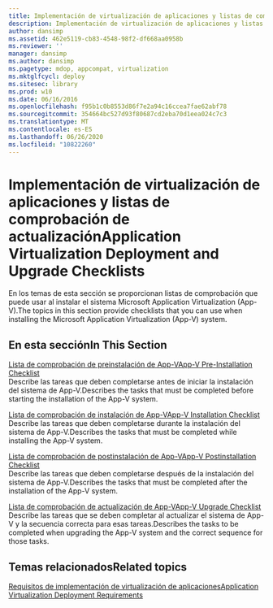 ```yaml
---
title: Implementación de virtualización de aplicaciones y listas de comprobación de actualización
description: Implementación de virtualización de aplicaciones y listas de comprobación de actualización
author: dansimp
ms.assetid: 462e5119-cb83-4548-98f2-df668aa0958b
ms.reviewer: ''
manager: dansimp
ms.author: dansimp
ms.pagetype: mdop, appcompat, virtualization
ms.mktglfcycl: deploy
ms.sitesec: library
ms.prod: w10
ms.date: 06/16/2016
ms.openlocfilehash: f95b1c0b8553d86f7e2a94c16ccea7fae62abf78
ms.sourcegitcommit: 354664bc527d93f80687cd2eba70d1eea024c7c3
ms.translationtype: MT
ms.contentlocale: es-ES
ms.lasthandoff: 06/26/2020
ms.locfileid: "10822260"
---
```

# <span data-ttu-id="397e6-103">Implementación de virtualización de aplicaciones y listas de comprobación de actualización</span><span class="sxs-lookup"><span data-stu-id="397e6-103">Application Virtualization Deployment and Upgrade Checklists</span></span>


<span data-ttu-id="397e6-104">En los temas de esta sección se proporcionan listas de comprobación que puede usar al instalar el sistema Microsoft Application Virtualization (App-V).</span><span class="sxs-lookup"><span data-stu-id="397e6-104">The topics in this section provide checklists that you can use when installing the Microsoft Application Virtualization (App-V) system.</span></span>

## <span data-ttu-id="397e6-105">En esta sección</span><span class="sxs-lookup"><span data-stu-id="397e6-105">In This Section</span></span>


<a href="" id="app-v-pre-installation-checklist"></a>[<span data-ttu-id="397e6-106">Lista de comprobación de preinstalación de App-V</span><span class="sxs-lookup"><span data-stu-id="397e6-106">App-V Pre-Installation Checklist</span></span>](app-v-pre-installation-checklist.md)  
<span data-ttu-id="397e6-107">Describe las tareas que deben completarse antes de iniciar la instalación del sistema de App-V.</span><span class="sxs-lookup"><span data-stu-id="397e6-107">Describes the tasks that must be completed before starting the installation of the App-V system.</span></span>

<a href="" id="app-v-installation-checklist"></a>[<span data-ttu-id="397e6-108">Lista de comprobación de instalación de App-V</span><span class="sxs-lookup"><span data-stu-id="397e6-108">App-V Installation Checklist</span></span>](app-v-installation-checklist.md)  
<span data-ttu-id="397e6-109">Describe las tareas que deben completarse durante la instalación del sistema de App-V.</span><span class="sxs-lookup"><span data-stu-id="397e6-109">Describes the tasks that must be completed while installing the App-V system.</span></span>

<a href="" id="app-v-postinstallation-checklist"></a>[<span data-ttu-id="397e6-110">Lista de comprobación de postinstalación de App-V</span><span class="sxs-lookup"><span data-stu-id="397e6-110">App-V Postinstallation Checklist</span></span>](app-v-postinstallation-checklist.md)  
<span data-ttu-id="397e6-111">Describe las tareas que deben completarse después de la instalación del sistema de App-V.</span><span class="sxs-lookup"><span data-stu-id="397e6-111">Describes the tasks that must be completed after the installation of the App-V system.</span></span>

<a href="" id="app-v-upgrade-checklist"></a>[<span data-ttu-id="397e6-112">Lista de comprobación de actualización de App-V</span><span class="sxs-lookup"><span data-stu-id="397e6-112">App-V Upgrade Checklist</span></span>](app-v-upgrade-checklist.md)  
<span data-ttu-id="397e6-113">Describe las tareas que se deben completar al actualizar el sistema de App-V y la secuencia correcta para esas tareas.</span><span class="sxs-lookup"><span data-stu-id="397e6-113">Describes the tasks to be completed when upgrading the App-V system and the correct sequence for those tasks.</span></span>

## <span data-ttu-id="397e6-114">Temas relacionados</span><span class="sxs-lookup"><span data-stu-id="397e6-114">Related topics</span></span>


[<span data-ttu-id="397e6-115">Requisitos de implementación de virtualización de aplicaciones</span><span class="sxs-lookup"><span data-stu-id="397e6-115">Application Virtualization Deployment Requirements</span></span>](application-virtualization-deployment-requirements.md)

 

 





